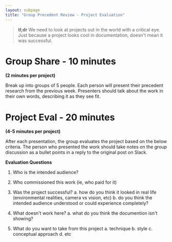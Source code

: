 ```yaml
---
layout: subpage
title: "Group Precedent Review - Project Evaluation"
---
```


> **tl;dr** We need to look at projects out in the world with a critical eye. Just because a project looks cool in documentation, doesn't mean it was successful.


# Group Share - 10 minutes 
**(2 minutes per project)**

Break up into groups of 5 people. Each person will present their precedent research from the previous week. Presenters should talk about the work in their own words, describing it as they see fit.

# Project Eval - 20 minutes 
**(4-5 minutes per project)**

After each presentation, the group evaluates the project based on the below criteria. The person who presented the work should take notes on the group discussion as a bullet points in a reply to the original post on Slack.

**Evaluation Questions**

1. Who is the intended audience?

2. Who commissioned this work (ie, who paid for it)

3. Was the project successful?
	a. how do you think it looked in real life (environmental realities, camera vs vision, etc)
	b. do you think the intended audience understood or could experience completely?

4. What doesn't work here?
	a. what do you think the documention isn't showing?

5. What do you want to take from this project
	a. technique
	b. style
	c. conceptual approach
	d. etc

